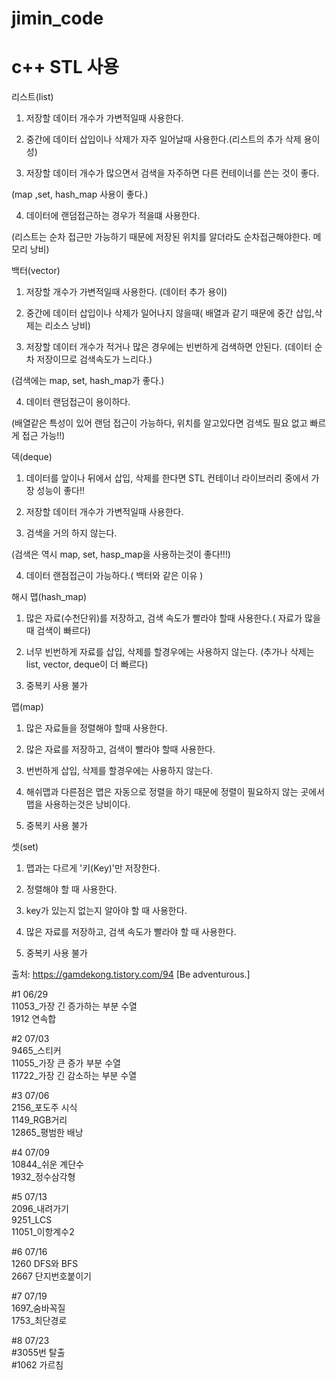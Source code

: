 # jimin_code

# c++ STL 사용

리스트(list)           

1. 저장할 데이터 개수가 가변적일때 사용한다.          

2. 중간에 데이터 삽입이나 삭제가 자주 일어날때 사용한다.(리스트의 추가 삭제 용이성)           

3. 저장할 데이터 개수가 많으면서 검색을 자주하면 다른 컨테이너를 쓴는 것이 좋다.         

(map ,set, hash_map 사용이 좋다.)         

4. 데이터에 랜덤접근하는 경우가 적을떄 사용한다.            

(리스트는 순차 접근만 가능하기 때문에  저장된 위치를 알더라도 순차접근해야한다. 메모리 낭비)        


백터(vector)                

1. 저장할 개수가 가변적일때 사용한다. (데이터 추가 용이)             

2. 중간에 데이터 삽입이나 삭제가 일어나지 않을때( 배열과 같기 때문에 중간 삽입,삭제는 리소스 낭비)             

3. 저장할 데이터 개수가 적거나 많은 경우에는 빈번하게 검색하면 안된다. (데이터 순차 저장이므로 검색속도가 느리다.)                    

(검색에는 map, set, hash_map가 좋다.)             

4. 데이터 랜덤접근이 용이하다.              

(배열같은 특성이 있어 랜덤 접근이 가능하다, 위치를 알고있다면 검색도 필요 없고 빠르게 접근 가능!!)              


덱(deque)               
 
1. 데이터를 앞이나 뒤에서 삽입, 삭제를 한다면 STL 컨테이너 라이브러리 중에서 가장 성능이 좋다!!             

2. 저장할 데이터 개수가 가변적일때 사용한다.                      

3. 검색을 거의 하지 않는다.                 

(검색은 역시 map, set, hasp_map을 사용하는것이 좋다!!!)                         

4. 데이터 랜점접근이 가능하다.( 백터와 같은 이유 )                      


해시 맵(hash_map)                   
  
1. 많은 자료(수천단위)를 저장하고, 검색 속도가 빨라야 할때 사용한다.( 자료가 많을때 검색이 빠르다)                

2. 너무 빈번하게 자료를 삽입, 삭제를 할경우에는 사용하지 않는다. (추가나 삭제는 list, vector, deque이 더 빠르다)                  

3. 중복키 사용 불가                      

맵(map)

1. 많은 자료들을 정렬해야 할때 사용한다.             

2. 많은 자료를 저장하고, 검색이 빨라야 할때 사용한다.                      

3. 번번하게 삽입, 삭제를 할경우에는 사용하지 않는다.               

4. 해쉬맵과 다른점은 맵은 자동으로 정렬을 하기 때문에 정렬이 필요하지 않는 곳에서 맵을 사용하는것은 낭비이다.                       

5. 중복키 사용 불가                  


셋(set)                   

1. 맵과는 다르게 '키(Key)'만 저장한다.                   

2. 정렬해야 할 때 사용한다.                

3. key가 있는지 없는지 알아야 할 때 사용한다.                   

4. 많은 자료를 저장하고, 검색 속도가 빨라야 할 때 사용한다.                   

5. 중복키 사용 불가                            

출처: https://gamdekong.tistory.com/94 [Be adventurous.]


#1 06/29    
11053_가장 긴 증가하는 부분 수열   
1912 연속합

#2 07/03   
9465_스티커   
11055_가장 큰 증가 부분 수열   
11722_가장 긴 감소하는 부분 수열   

#3 07/06   
2156_포도주 시식   
1149_RGB거리   
12865_평범한 배낭

#4 07/09   
10844_쉬운 계단수     
1932_정수삼각형

#5 07/13   
2096_내려가기   
9251_LCS   
11051_이항계수2   

#6 07/16       
1260 DFS와 BFS    
2667 단지번호붙이기    

#7 07/19     
1697_숨바꼭질     
1753_최단경로    

#8 07/23     
#3055번 탈출    
#1062 가르침    
